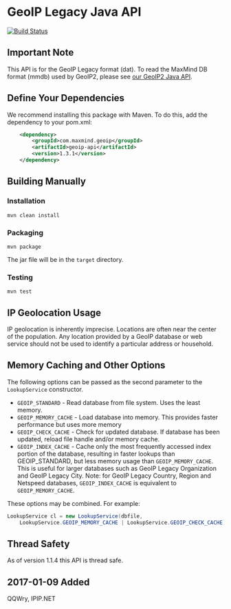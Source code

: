 # GeoIP Legacy Java API #

[![Build Status](https://travis-ci.org/maxmind/geoip-api-java.png?branch=master)](https://travis-ci.org/maxmind/geoip-api-java)

## Important Note ##

This API is for the GeoIP Legacy format (dat). To read the MaxMind DB format
(mmdb) used by GeoIP2, please see
[our GeoIP2 Java API](https://github.com/maxmind/GeoIP2-java).


## Define Your Dependencies ##

We recommend installing this package with Maven. To do this, add the dependency to your pom.xml:

```xml
    <dependency>
        <groupId>com.maxmind.geoip</groupId>
        <artifactId>geoip-api</artifactId>
        <version>1.3.1</version>
    </dependency>
```

## Building Manually ##

### Installation ###
    mvn clean install

### Packaging ###
    mvn package

The jar file will be in the `target` directory.

### Testing ###
    mvn test

## IP Geolocation Usage ##

IP geolocation is inherently imprecise. Locations are often near the center of
the population. Any location provided by a GeoIP database or web service
should not be used to identify a particular address or household.

## Memory Caching and Other Options ##

The following options can be passed as the second parameter to the
`LookupService` constructor.

* `GEOIP_STANDARD` - Read database from file system. Uses the least memory.
* `GEOIP_MEMORY_CACHE` - Load database into memory. This provides faster
  performance but uses more memory
* `GEOIP_CHECK_CACHE` - Check for updated database. If database has been
  updated, reload file handle and/or memory cache.
* `GEOIP_INDEX_CACHE` - Cache only the most frequently accessed index portion
  of the database, resulting in faster lookups than GEOIP_STANDARD, but less
  memory usage than `GEOIP_MEMORY_CACHE`. This is useful for larger databases
  such as GeoIP Legacy Organization and GeoIP Legacy City. Note: for GeoIP
  Legacy Country, Region and Netspeed databases, `GEOIP_INDEX_CACHE` is
  equivalent to `GEOIP_MEMORY_CACHE`.

These options may be combined. For example:

```java
LookupService cl = new LookupService(dbfile,
    LookupService.GEOIP_MEMORY_CACHE | LookupService.GEOIP_CHECK_CACHE);
```

## Thread Safety ##

As of version 1.1.4 this API is thread safe.

## 2017-01-09 Added ##
QQWry, IPIP.NET 

